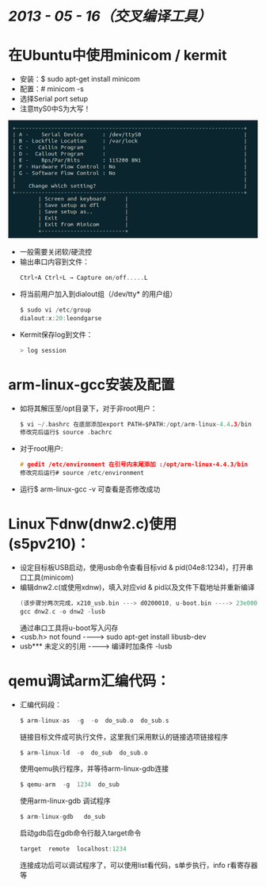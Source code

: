 # ___2013 - 05 - 16（交叉编译工具）___
# 在Ubuntu中使用minicom / kermit
  - 安装：$ sudo apt-get install minicom
  - 配置：# minicom -s
  - 选择Serial port setup
  - 注意ttyS0中S为大写！

  ![](images/Selection_003.jpg)
  - 一般需要关闭软/硬流控
  - 输出串口内容到文件：
    ```c
    Ctrl+A Ctrl+L → Capture on/off.....L
    ```
  - 将当前用户加入到dialout组（/dev/tty* 的用户组）
    ```c
    $ sudo vi /etc/group
    dialout:x:20:leondgarse
    ```
  - Kermit保存log到文件：
    ```c
    > log session
    ```
# arm-linux-gcc安装及配置
  - 如将其解压至/opt目录下，对于非root用户：
    ```c
    $ vi ~/.bashrc 在底部添加export PATH=$PATH:/opt/arm-linux-4.4.3/bin
    修改完后运行$ source .bachrc
    ```
  - 对于root用户:
    ```c
    # gedit /etc/environment 在引号内末尾添加 :/opt/arm-linux-4.4.3/bin
    修改完后运行# source /etc/environment
    ```
  - 运行$ arm-linux-gcc -v 可查看是否修改成功
# Linux下dnw(dnw2.c)使用(s5pv210)：
  - 设定目标板USB启动，使用usb命令查看目标vid &amp; pid(04e8:1234)，打开串口工具(minicom)
  - 编辑dnw2.c(或使用xdnw)，填入对应vid &amp; pid以及文件下载地址并重新编译
    ```c
    (该步骤分两次完成，x210_usb.bin ---> d0200010, u-boot.bin ----> 23e00000)
    gcc dnw2.c -o dnw2 -lusb
    ```
    通过串口工具将u-boot写入闪存
  - <usb.h> not found ----> sudo apt-get install libusb-dev
  - usb*** 未定义的引用 ----> 编译时加条件 -lusb
# qemu调试arm汇编代码：
  - 汇编代码段：
    ```c
    $ arm-linux-as  -g  -o  do_sub.o  do_sub.s
    ```
    链接目标文件成可执行文件，这里我们采用默认的链接选项链接程序
    ```c
    $ arm-linux-ld  -o  do_sub  do_sub.o
    ```
    使用qemu执行程序，并等待arm-linux-gdb连接
    ```c
    $ qemu-arm  -g  1234  do_sub
    ```
    使用arm-linux-gdb 调试程序
    ```c
    $ arm-linux-gdb   do_sub
    ```
    启动gdb后在gdb命令行敲入target命令
    ```c
    target  remote  localhost:1234
    ```
    连接成功后可以调试程序了，可以使用list看代码，s单步执行，info r看寄存器等

